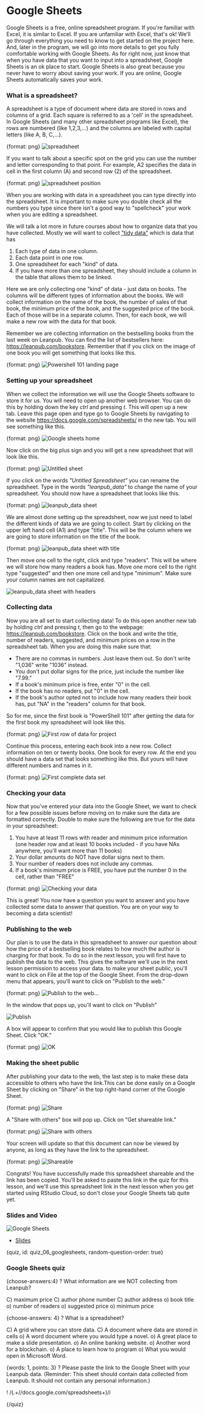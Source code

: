 # Google Sheets

Google Sheets is a free, online spreadsheet program. If you're familiar with Excel, it is similar to Excel. If you are unfamiliar with Excel, that's ok! We'll go through everything you need to know to get started on the project here. And, later in the program, we will go into more details to get you fully comfortable working with Google Sheets. As for right now, just know that when you have data that you want to input into a spreadsheet, Google Sheets is an ok place to start. Google Sheets is also great because you never have to worry about saving your work. If you are online, Google Sheets automatically saves your work.

### What is a spreadsheet?

A spreadsheet is a type of document where data are stored in rows and columns of a grid. Each square is referred to as a 'cell' in the spreadsheet. In Google Sheets (and many other spreadsheet programs like Excel), the rows are numbered (like 1,2,3,...) and the columns are labeled with capital letters (like A, B, C,...).

{format: png}
![spreadsheet](https://docs.google.com/presentation/d/1EPt7DuMZOqJMElDNMi3PWO66OytMlWPoc-RsopdVxNM/export/png?id=1EPt7DuMZOqJMElDNMi3PWO66OytMlWPoc-RsopdVxNM&pageid=g2bfdb07292_0_151)

If you want to talk about a specific spot on the grid you can use the number and letter corresponding to that point. For example, A2 specifies the data in cell in the first column (A) and second row (2) of the spreadsheet.

{format: png}
![spreadsheet position](https://docs.google.com/presentation/d/1EPt7DuMZOqJMElDNMi3PWO66OytMlWPoc-RsopdVxNM/export/png?id=1EPt7DuMZOqJMElDNMi3PWO66OytMlWPoc-RsopdVxNM&pageid=g2f5ce65ab5_0_7)

When you are working with data in a spreadsheet you can type directly into the spreadsheet. It is important to make sure you double check all the numbers you type since there isn't a good way to "spellcheck" your work when you are editing a spreadsheet.

We will talk a lot more in future courses about how to organize data that you have collected. Mostly we will want to collect ["tidy data"](https://en.wikipedia.org/wiki/Tidy_data) which is data that has

1. Each type of data in one column.
2. Each data point in one row.
3. One spreadsheet for each "kind" of data.
4. If you have more than one spreadsheet, they should include a column in the table that allows them to be linked.

Here we are only collecting one "kind" of data - just data on books. The columns will be different types of information about the books. We will collect information on the name of the book, the number of sales of that book, the minimum price of the book, and the suggested price of the book. Each of those will be in a separate column. Then, for each book, we will make a new row with the data for that book.

Remember we are collecting information on the bestselling books from the last week on Leanpub. You can find the list of bestsellers here: https://leanpub.com/bookstore. Remember that if you click on the image of one book you will get something that looks like this.

{format: png}
![Powershell 101 landing page](https://docs.google.com/presentation/d/1EPt7DuMZOqJMElDNMi3PWO66OytMlWPoc-RsopdVxNM/export/png?id=1EPt7DuMZOqJMElDNMi3PWO66OytMlWPoc-RsopdVxNM&pageid=g2ded52d8f0_0_4)


### Setting up your spreadsheet

When we collect the information we will use the Google Sheets software to store it for us. You will need to open up another web browser. You can do this by holding down the key _ctrl_ and pressing _t_. This will open up a new tab. Leave this page open and type go to Google Sheets by navigating to the website https://docs.google.com/spreadsheets/ in the new tab. You will see something like this.

{format: png}
![Google sheets home](https://docs.google.com/presentation/d/1EPt7DuMZOqJMElDNMi3PWO66OytMlWPoc-RsopdVxNM/export/png?id=1EPt7DuMZOqJMElDNMi3PWO66OytMlWPoc-RsopdVxNM&pageid=g2f6cf370b2_0_0)

Now click on the big plus sign and you will get a new spreadsheet that will look like this.

{format: png}
![Untitled sheet](https://docs.google.com/presentation/d/1EPt7DuMZOqJMElDNMi3PWO66OytMlWPoc-RsopdVxNM/export/png?id=1EPt7DuMZOqJMElDNMi3PWO66OytMlWPoc-RsopdVxNM&pageid=g2f6cf370b2_0_6)

If you click on the words _"Untitled Spreadsheet"_ you can rename the spreadsheet. Type in the words _"leanpub\_data"_ to change the name of your spreadsheet. You should now have a spreadsheet that looks like this.

{format: png}
![leanpub_data sheet](https://docs.google.com/presentation/d/1EPt7DuMZOqJMElDNMi3PWO66OytMlWPoc-RsopdVxNM/export/png?id=1EPt7DuMZOqJMElDNMi3PWO66OytMlWPoc-RsopdVxNM&pageid=g2f6cf370b2_0_10)

We are almost done setting up the spreadsheet, now we just need to label the different kinds of data we are going to collect. Start by clicking on the upper left hand cell (A1) and type "title". This will be the column where we are going to store information on the title of the book.

{format: png}
![leanpub_data sheet with title](https://docs.google.com/presentation/d/1EPt7DuMZOqJMElDNMi3PWO66OytMlWPoc-RsopdVxNM/export/png?id=1EPt7DuMZOqJMElDNMi3PWO66OytMlWPoc-RsopdVxNM&pageid=g2f6cf370b2_0_15)

Then move one cell to the right, click and type "readers". This will be where we will store how many readers a book has. Move one more cell to the right type "suggested" and then one more cell and type "minimum". Make sure your column names are not capitalized.

![leanpub_data sheet with headers](https://docs.google.com/presentation/d/1EPt7DuMZOqJMElDNMi3PWO66OytMlWPoc-RsopdVxNM/export/png?id=1EPt7DuMZOqJMElDNMi3PWO66OytMlWPoc-RsopdVxNM&pageid=g2f6cf370b2_0_27)

### Collecting data

Now you are all set to start collecting data! To do this open another new tab by holding _ctrl_ and pressing _t_, then go to the webpage: https://leanpub.com/bookstore. Click on the book and write the title, number of readers, suggested, and minimum prices on a row in the spreadsheet tab. When you are doing this make sure that:

* There are no commas in numbers. Just leave them out. So don't write "1,036" write "1036" instead.
* You don't put dollar signs for the price, just include the number like "7.99."
* If a book's minimum price is free, enter "0" in the cell.
* If the book has no readers, put "0" in the cell.
* If the book's author opted not to include how many readers their book has, put "NA" in the "readers" column for that book.

So for me, since the first book is "PowerShell 101" after getting the data for the first book my spreadsheet will look like this.

{format: png}
![First row of data for project](https://docs.google.com/presentation/d/1EPt7DuMZOqJMElDNMi3PWO66OytMlWPoc-RsopdVxNM/export/png?id=1EPt7DuMZOqJMElDNMi3PWO66OytMlWPoc-RsopdVxNM&pageid=g2f6cf370b2_0_33)

Continue this process, entering each book into a new row. Collect information on ten or twenty books. One book for every row. At the end you should have a data set that looks something like this. But yours will have different numbers and names in it.

{format: png}
![First complete data set](https://docs.google.com/presentation/d/1EPt7DuMZOqJMElDNMi3PWO66OytMlWPoc-RsopdVxNM/export/png?id=1EPt7DuMZOqJMElDNMi3PWO66OytMlWPoc-RsopdVxNM&pageid=g2ded52d8f0_0_82)

### Checking your data

Now that you've entered your data into the Google Sheet, we want to check for a few possible issues before moving on to make sure the data are formatted correctly. Double to make sure the following are true for the data in your spreadsheet:

1. You have at least 11 rows with reader and minimum price information (one header row and at least 10 books included - if you have NAs anywhere, you'll want more than 11 books)
2. Your dollar amounts do NOT have dollar signs next to them.
3. Your number of readers does not include any commas.
4. If a book's minimum price is FREE, you have put the number 0 in the cell, rather than "FREE"

{format: png}
![Checking your data](https://docs.google.com/presentation/d/1EPt7DuMZOqJMElDNMi3PWO66OytMlWPoc-RsopdVxNM/export/png?id=1EPt7DuMZOqJMElDNMi3PWO66OytMlWPoc-RsopdVxNM&pageid=g324d81a498_0_28)

This is great! You now have a question you want to answer and you have collected some data to answer that question. You are on your way to becoming a data scientist!

### Publishing to the web

Our plan is to use the data in this spreadsheet to answer our question about how the price of a bestselling book relates to how much the author is charging for that book. To do so in the next lesson, you will first have to publish the data to the web. This gives the software we'll use in the next lesson permission to access your data. to make your sheet public, you'll want to click on File at the top of the Google Sheet. From the drop-down menu that appears, you'll want to click on "Publish to the web."

{format: png}
![Publish to the web...](https://docs.google.com/presentation/d/1EPt7DuMZOqJMElDNMi3PWO66OytMlWPoc-RsopdVxNM/export/png?id=1EPt7DuMZOqJMElDNMi3PWO66OytMlWPoc-RsopdVxNM&pageid=g37a0676f96_0_0)

In the window that pops up, you'll want to click on "Publish"

![Publish](https://docs.google.com/presentation/d/1EPt7DuMZOqJMElDNMi3PWO66OytMlWPoc-RsopdVxNM/export/png?id=1EPt7DuMZOqJMElDNMi3PWO66OytMlWPoc-RsopdVxNM&pageid=g37a0676f96_0_8)

A box will appear to confirm that you would like to publish this Google Sheet. Click "OK."

{format: png}
![OK](https://docs.google.com/presentation/d/1EPt7DuMZOqJMElDNMi3PWO66OytMlWPoc-RsopdVxNM/export/png?id=1EPt7DuMZOqJMElDNMi3PWO66OytMlWPoc-RsopdVxNM&pageid=g37a0676f96_0_17)

### Making the sheet public

After publishing your data to the web, the last step is to make these data accessible to others who have the link.This can be done easily on a Google Sheet by clicking on "Share" in the top right-hand corner of the Google Sheet.

{format: png}
![Share](https://docs.google.com/presentation/d/1EPt7DuMZOqJMElDNMi3PWO66OytMlWPoc-RsopdVxNM/export/png?id=1EPt7DuMZOqJMElDNMi3PWO66OytMlWPoc-RsopdVxNM&pageid=g2f8abafabb_0_75)

A "Share with others" box will pop up. Click on "Get shareable link."

{format: png}
![Share with others](https://docs.google.com/presentation/d/1EPt7DuMZOqJMElDNMi3PWO66OytMlWPoc-RsopdVxNM/export/png?id=1EPt7DuMZOqJMElDNMi3PWO66OytMlWPoc-RsopdVxNM&pageid=g2f8abafabb_0_82)

Your screen will update so that this document can now be viewed by anyone, as long as they have the link to the spreadsheet.

{format: png}
![Shareable](https://docs.google.com/presentation/d/1EPt7DuMZOqJMElDNMi3PWO66OytMlWPoc-RsopdVxNM/export/png?id=1EPt7DuMZOqJMElDNMi3PWO66OytMlWPoc-RsopdVxNM&pageid=g2f8abafabb_0_89)

Congrats! You have successfully made this spreadsheet shareable and the link has been copied. You'll be asked to paste this link in the quiz for this lesson, and we'll use this spreadsheet link in the next lesson when you get started using RStudio Cloud, so don't close your Google Sheets tab quite yet.

### Slides and Video

![Google Sheets](https://youtu.be/-Mh2AbCisQA)

* [Slides](https://docs.google.com/presentation/d/1EPt7DuMZOqJMElDNMi3PWO66OytMlWPoc-RsopdVxNM/edit?usp=sharing)


{quiz, id: quiz_06_googlesheets, random-question-order: true}

### Google Sheets quiz

{choose-answers:4}
? What information are we NOT collecting from Leanpub?

C) maximum price
C) author phone number
C) author address
o) book title
o) number of readers
o) suggested price
o) minimum price

{choose-answers: 4}
? What is a spreadsheet?

C) A grid where you can store data.
C) A document where data are stored in cells
o) A word document where you would type a novel.
o) A great place to make a slide presentation.
o) An online banking website.
o) Another word for a blockchain.
o) A place to learn how to program
o) What you would open in Microsoft Word.



{words: 1, points: 3}
? Please paste the link to the Google Sheet with your Leanpub data. (Reminder: This sheet should contain data collected from Leanpub. It should not contain any personal information.)

! /(.+\/\/docs.google.com\/spreadsheets+)/i




{/quiz}
